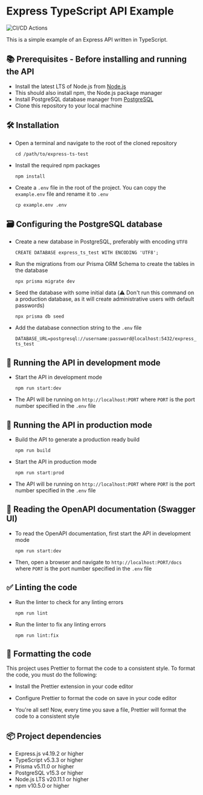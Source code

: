 # Express TypeScript API Example

![CI/CD Actions](https://github.com/rsca7213/express-ts-test/actions/workflows/api.yml/badge.svg)

This is a simple example of an Express API written in TypeScript.

## 📚 Prerequisites - Before installing and running the API

- Install the latest LTS of Node.js from [Node.js](https://nodejs.org/en/)
- This should also install npm, the Node.js package manager
- Install PostgreSQL database manager from [PostgreSQL](https://www.postgresql.org/download/)
- Clone this repository to your local machine

## 🛠️ Installation

- Open a terminal and navigate to the root of the cloned repository

  `cd /path/to/express-ts-test`

- Install the required npm packages

  `npm install`

- Create a `.env` file in the root of the project. You can copy the `example.env` file and rename it to `.env`

  `cp example.env .env`

## 🗃️ Configuring the PostgreSQL database

- Create a new database in PostgreSQL, preferably with encoding `UTF8`

  `CREATE DATABASE express_ts_test WITH ENCODING 'UTF8';`

- Run the migrations from our Prisma ORM Schema to create the tables in the database

  `npx prisma migrate dev`

- Seed the database with some initial data (⚠️ Don't run this command on a production database, as it will create administrative users with default passwords)

  `npx prisma db seed`

- Add the database connection string to the `.env` file

  `DATABASE_URL=postgresql://username:password@localhost:5432/express_ts_test`

## 🚀 Running the API in development mode

- Start the API in development mode

  `npm run start:dev`

- The API will be running on `http://localhost:PORT` where `PORT` is the port number specified in the `.env` file

## 🚀 Running the API in production mode

- Build the API to generate a production ready build

  `npm run build`

- Start the API in production mode

  `npm run start:prod`

- The API will be running on `http://localhost:PORT` where `PORT` is the port number specified in the `.env` file

## 📃 Reading the OpenAPI documentation (Swagger UI)

- To read the OpenAPI documentation, first start the API in development mode

  `npm run start:dev`

- Then, open a browser and navigate to `http://localhost:PORT/docs` where `PORT` is the port number specified in the `.env` file

## ✅ Linting the code

- Run the linter to check for any linting errors

  `npm run lint`

- Run the linter to fix any linting errors

  `npm run lint:fix`

## 🎨 Formatting the code

This project uses Prettier to format the code to a consistent style. To format the code, you must do the following:

- Install the Prettier extension in your code editor

- Configure Prettier to format the code on save in your code editor

- You're all set! Now, every time you save a file, Prettier will format the code to a consistent style

## 📦 Project dependencies

- Express.js v4.19.2 or higher
- TypeScript v5.3.3 or higher
- Prisma v5.11.0 or higher
- PostgreSQL v15.3 or higher
- Node.js LTS v20.11.1 or higher
- npm v10.5.0 or higher
